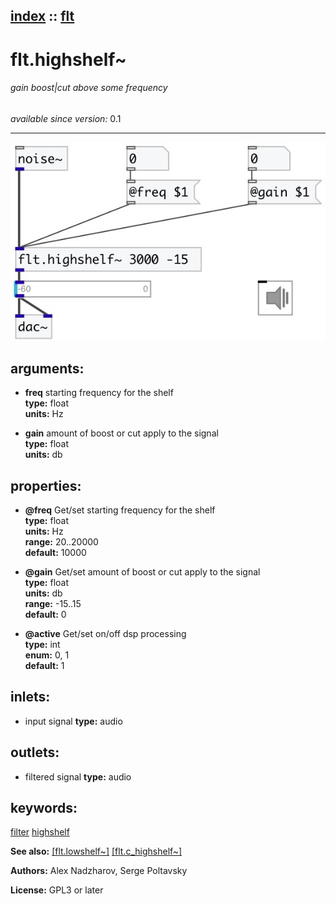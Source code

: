 [index](index.html) :: [flt](category_flt.html)
---

# flt.highshelf~

###### gain boost|cut above some frequency

*available since version:* 0.1

---




[![example](../examples/img/flt.highshelf~.jpg)](../examples/pd/flt.highshelf~.pd)



## arguments:

* **freq**
starting frequency for the shelf<br>
__type:__ float<br>
__units:__ Hz<br>

* **gain**
amount of boost or cut apply to the signal<br>
__type:__ float<br>
__units:__ db<br>





## properties:

* **@freq** 
Get/set starting frequency for the shelf<br>
__type:__ float<br>
__units:__ Hz<br>
__range:__ 20..20000<br>
__default:__ 10000<br>

* **@gain** 
Get/set amount of boost or cut apply to the signal<br>
__type:__ float<br>
__units:__ db<br>
__range:__ -15..15<br>
__default:__ 0<br>

* **@active** 
Get/set on/off dsp processing<br>
__type:__ int<br>
__enum:__ 0, 1<br>
__default:__ 1<br>



## inlets:

* input signal 
__type:__ audio<br>



## outlets:

* filtered signal
__type:__ audio<br>



## keywords:

[filter](keywords/filter.html)
[highshelf](keywords/highshelf.html)



**See also:**
[\[flt.lowshelf~\]](flt.lowshelf~.html)
[\[flt.c_highshelf~\]](flt.c_highshelf~.html)




**Authors:** Alex Nadzharov, Serge Poltavsky




**License:** GPL3 or later





